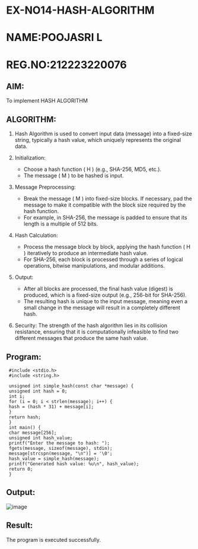 # EX-NO14-HASH-ALGORITHM
# NAME:POOJASRI L
# REG.NO:212223220076

## AIM:
To implement HASH ALGORITHM

## ALGORITHM:

1. Hash Algorithm is used to convert input data (message) into a fixed-size string, typically a hash value, which uniquely represents the original data.

2. Initialization:
   - Choose a hash function \( H \) (e.g., SHA-256, MD5, etc.).
   - The message \( M \) to be hashed is input.

3. Message Preprocessing:
   - Break the message \( M \) into fixed-size blocks. If necessary, pad the message to make it compatible with the block size required by the hash function.
   - For example, in SHA-256, the message is padded to ensure that its length is a multiple of 512 bits.

4. Hash Calculation:
   - Process the message block by block, applying the hash function \( H \) iteratively to produce an intermediate hash value.
   - For SHA-256, each block is processed through a series of logical operations, bitwise manipulations, and modular additions.

5. Output:
   - After all blocks are processed, the final hash value (digest) is produced, which is a fixed-size output (e.g., 256-bit for SHA-256).
   - The resulting hash is unique to the input message, meaning even a small change in the message will result in a completely different hash.

6. Security: The strength of the hash algorithm lies in its collision resistance, ensuring that it is computationally infeasible to find two different messages that produce the same hash value.


## Program:
```
 #include <stdio.h>
 #include <string.h>

 unsigned int simple_hash(const char *message) {
 unsigned int hash = 0;
 int i;
 for (i = 0; i < strlen(message); i++) {
 hash = (hash * 31) + message[i]; 
 }
 return hash;
 }
 int main() {
 char message[256];
 unsigned int hash_value;
 printf("Enter the message to hash: ");
 fgets(message, sizeof(message), stdin);
 message[strcspn(message, "\n")] = '\0'; 
 hash_value = simple_hash(message);
 printf("Generated hash value: %u\n", hash_value);
 return 0;
 }
```


## Output:
![image](https://github.com/user-attachments/assets/d7de07ff-d24d-4e4f-b94e-f85cf602336e)


## Result:
The program is executed successfully.
